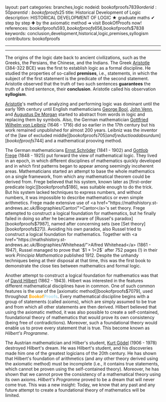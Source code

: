 layout: part
categories: branches,logic
nodeid: bookofproofs$7839
orderid: 50
parentid: bookofproofs$25
title: Historical Development of Logic
description: HISTORICAL DEVELOPMENT OF LOGIC ★ graduate maths ✔ step by step ✚ by the axiomatic method ➜ visit BookOfProofs now!
references: bookofproofs$593,bookofproofs$656,bookofproofs$7838
keywords: conclusion,development,historical,logic,premises,syllogism
contributors: bookofproofs


---


---

The origins of the logic date back to ancient civilizations, such as the Greeks, the Persians, the Chinese, and the Indians. The Greek <a href="https://mathshistory.st-andrews.ac.uk/Biographies/Aristotle/">Aristotle</a> (384-322 BCE) was the first to establish logic as a formal discipline. He studied the properties of so-called **premises**, i.e., statements, in which the subject of the first statement is the predicate of the second statement. Aristotle observed that the truth of two such sentences __guarantees__ the truth of a third sentence, their **conclusion**. Aristotle called his observation **syllogism**. 

<a href="https://mathshistory.st-andrews.ac.uk/Biographies/Aristotle/">Aristotle</a>'s method of analyzing and performing logic was dominant until the early 19th century until English mathematicians <a href="https://mathshistory.st-andrews.ac.uk/Biographies/Boole/">George Bool</a>, <a href="https://mathshistory.st-andrews.ac.uk/Biographies/Venn/">John Venn</a>, and <a href="https://mathshistory.st-andrews.ac.uk/Biographies/De_Morgan/">Augustus De Morgan</a> started to abstract from words in logic and replacing them by symbols. Also, the German mathematician <a href="https://mathshistory.st-andrews.ac.uk/Biographies/Leibniz/">Gottfried Wilhelm von Leibniz</a> (1646 - 1716) did so earlier in the 17th century but his work remained unpublished for almost 200 years. Leibniz was the inventor of the [law of excluded middle][bookofproofs$705] and [reductio ad absurdum][bookofproofs$744] and a mathematical prooving method. 

The German mathematicians <a href="https://mathshistory.st-andrews.ac.uk/Biographies/Schroder/">Ernst Schröder</a> (1841 - 1902) and <a href="https://mathshistory.st-andrews.ac.uk/Biographies/Frege/">Gottlob Frege</a> (1848 - 1925) put forward the view of mathematical logic. They lived in an epoch, in which different disciplines of mathematics quickly developed and in which first patterns began to appear among seemingly incoherent areas. Mathematicians started an attempt to base the whole mathematics on a single framework, from which any mathematical theorem could be derived from. Frege believed that his system, known later as [first-order predicate logic][bookofproofs$186], was suitable enough to do the trick. But his system lacked techniques to express numbers, and without numbers, it was impossible to describe mathematics or even simple arithmetics. Frege made extensive use of <a href="https://mathshistory.st-andrews.ac.uk/Biographies/Cantor/">Cantor</a>'s set theory. Frege attempted to construct a logical foundation for mathematics, but he finally failed in doing so after he became aware of [Russel's paradox][bookofproofs$7987], named after   concerning sets (see [Set theory][bookofproofs$27]). Avoiding his own paradox, also Russel tried to construct a logical foundation for mathematics. Together with <a href="https://mathshistory.st-andrews.ac.uk/Biographies/Whitehead/">Alfred Whitehead</a> (1861 - 1947), Russel managed to prove that `$1 + 1=2$` after 752 pages (!) in their work _Principia Mathematica_ published 1912. Despite the unhandy techniques being at their disposal at that time, this was the first book to demonstrate the close ties between mathematics and formal logic.

Another attempt to construct a logical foundation for mathematics was that of <a href="https://mathshistory.st-andrews.ac.uk/Biographies/Hilbert/">David Hilbert</a> (1862 - 1943). Hilbert was interested in the features different mathematical disciplines have in common. One of such common features is the use of the [axiomatic method][bookofproofs$7079], used throughout <strong><span style='color:orange'>Bookof</span><span style='color:lightblue'>Proofs</span></strong>. Every mathematical discipline begins with a group of statements (called axioms), which are simply assumed to be true and from which all other statements are then derived. Hilbert believed that using the axiomatic method, it was also possible to create a self-contained, foundational theory of mathematics that would prove its own consistency (being free of contradictions). Moreover, such a foundational theory would enable us to prove every statement that is true. This become known as _Hilbert's Programme_.

The Austrian mathematician and Hilber's student, <a href="https://mathshistory.st-andrews.ac.uk/Biographies/Godel/">Kurt Gödel</a> (1906 - 1978) destroyed Hilbert's dream. He was Hilbert's student, and his discoveries made him one of the greatest logicians of the 20th century. He has shown that Hilbert's foundation of arithmetics (and any other theory derived using the axiomatic method) must be incomplete (i.e., it contains true statements, which cannot be proven using the self-contained theory). Moreover, he has shown that we cannot prove the consistency of a mathematical theory using its own axioms. _Hilbert's Programme_ proved to be a dream that will never come true. This was a new insight: Today, we know that any past and any future attempt to create a foundational theory of mathematics will be limited.
